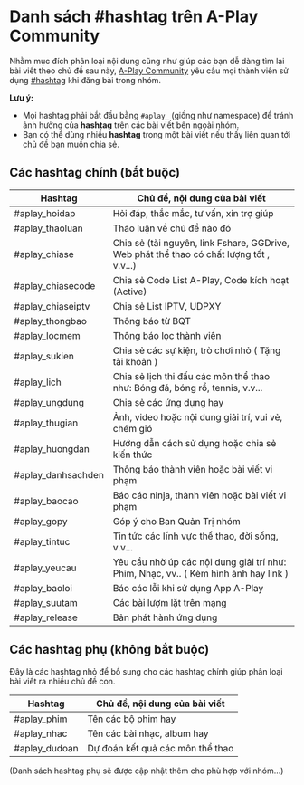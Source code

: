 # Danh sách #hashtag trên A-Play Community

Nhằm mục đích phân loại nội dung cũng như giúp các bạn dễ dàng tìm lại bài viết theo chủ đề sau này, [A-Play Community](https://facebook.com/groups/aplay.community) yêu cầu mọi thành viên sử dụng [#hashtag](https://www.facebook.com/help/587836257914341) khi đăng bài trong nhóm.

**Lưu ý:**
- Mọi hashtag phải bắt đầu bằng `#aplay_` (giống như namespace) để tránh ảnh hưởng của **hashtag** trên các bài viết bên ngoài nhóm.
- Bạn có thể dùng nhiều **hashtag** trong một bài viết nếu thấy liên quan tới chủ đề bạn muốn chia sẻ.

## Các hashtag chính (bắt buộc)

| Hashtag            | Chủ đề, nội dung của bài viết                    |
|--------------------|--------------------------------------------------|
| #aplay_hoidap     | Hỏi đáp, thắc mắc, tư vấn, xin trợ giúp                               |
| #aplay_thaoluan   | Thảo luận về chủ đề nào đó                       |
| #aplay_chiase     | Chia sẻ (tài nguyên, link Fshare, GGDrive, Web phát thể thao có chất lượng tốt , v.v...) |
| #aplay_chiasecode | Chia sẻ Code List A-Play, Code kích hoạt (Active)                             |
| #aplay_chiaseiptv | Chia sẻ List IPTV, UDPXY                        |
| #aplay_thongbao   | Thông báo từ BQT                                 |
| #aplay_locmem     | Thông báo lọc thành viên                                |
| #aplay_sukien     | Chia sẻ các sự kiện, trò chơi nhỏ ( Tặng tài khoản )                         |
| #aplay_lich       | Chia sẻ lịch thi đấu các môn thể thao như: Bóng đá, bóng rổ, tennis, v.v...           |
| #aplay_ungdung    | Chia sẻ các ứng dụng hay                                 |
| #aplay_thugian    | Ảnh, video hoặc nội dung giải trí, vui vẻ, chém gió                |
| #aplay_huongdan   | Hướng dẫn cách sử dụng hoặc chia sẻ kiến thức      |
| #aplay_danhsachden| Thông báo thành viên hoặc bài viết vi phạm       |
| #aplay_baocao     | Báo cáo ninja, thành viên hoặc bài viết vi phạm  |
| #aplay_gopy       | Góp ý cho Ban Quản Trị nhóm                      |
| #aplay_tintuc     | Tin tức các lĩnh vực thể thao, đời sống, v.v...                                |
| #aplay_yeucau     | Yêu cầu nhờ úp các nội dung giải trí như: Phim, Nhạc, vv.. ( Kèm hình ảnh hay link )      |
| #aplay_baoloi     | Báo các lỗi khi sử dụng App A-Play                      | 
| #aplay_suutam     | Các bài lượm lặt trên mạng                        |       
| #aplay_release    | Bản phát hành ứng dụng
## Các hashtag phụ (không bắt buộc)

Đây là các hashtag nhỏ để bổ sung cho các hashtag chính giúp phân loại bài viết ra nhiều chủ đề con.

| Hashtag             | Chủ đề, nội dung của bài viết |
|---------------------|-------------------------------|
| #aplay_phim       | Tên các bộ phim hay                     |
| #aplay_nhac      | Tên các bài nhạc, album hay           |
| #aplay_dudoan      | Dự đoán kết quả các môn thể thao           |

(Danh sách hashtag phụ sẽ được cập nhật thêm cho phù hợp với nhóm...)
